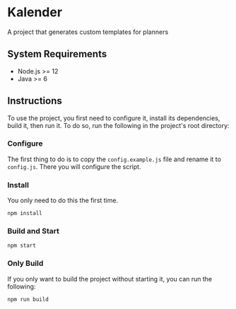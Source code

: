 # Kalender
A project that generates custom templates for planners

## System Requirements

- Node.js >= 12
- Java >= 6

## Instructions

To use the project, you first need to configure it, install its dependencies, build it, then run it. To do so, run the following in the project's root directory:

### Configure

The first thing to do is to copy the `config.example.js` file and rename it to `config.js`. There you will configure the script.

### Install

You only need to do this the first time.

```
npm install
```

### Build and Start

```
npm start
```

### Only Build

If you only want to build the project without starting it, you can run the following:

```
npm run build
```
